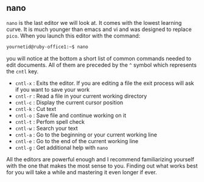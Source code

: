 
## nano

`nano` is the last editor we will look at. It comes with the lowest learning curve. It is much younger than emacs and vi and was designed to replace `pico`. When you launch this editor with the command:

```bash
yournetid@ruby-office1:~$ nano
```
you will notice at the bottom a short list of common commands needed to edit documents. All of them are preceded by the `^` symbol which represents the `cntl` key.

* `cntl-x` : Exits the editor. If you are editing a file the exit process will ask if you want to save your work
* `cntl-r` : Read a file in your current working directory
* `cntl-c` : Display the current cursor position
* `cntl-k` : Cut text
* `cntl-o` : Save file and continue working on it
* `cntl-t` : Perfom spell check
* `cntl-w` : Search your text
* `cntl-a` : Go to the beginning or your current working line
* `cntl-e` : Go to the end of the current working line
* `cntl-g` : Get additional help with `nano`

All the editors are powerful enough and I recommend familiarizing yourself with the one that makes the most sense to you. Finding out what works best for you will take a while and mastering it even longer if ever.
